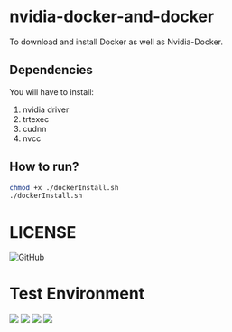 # nvidia-docker-and-docker
To download and install Docker as well as Nvidia-Docker.

## Dependencies
You will have to install:
1. nvidia driver
2. trtexec
3. cudnn
4. nvcc

## How to run?
```bash
chmod +x ./dockerInstall.sh
./dockerInstall.sh
```

# LICENSE
![GitHub](https://img.shields.io/github/license/cryptoman123/nvidia-docker-and-docker?style=for-the-badge)

# Test Environment
![](https://img.shields.io/badge/Python%203.7-14354C?style=for-the-badge&logo=python&logoColor=white) ![](https://img.shields.io/badge/NVIDIA-RTX3060-76B900?style=for-the-badge&logo=nvidia&logoColor=white) ![](https://img.shields.io/badge/Ubuntu-22.04LTS-E95420?style=for-the-badge&logo=ubuntu&logoColor=orange) ![](https://img.shields.io/badge/Made%20with-Bash-1f425f.svg)
